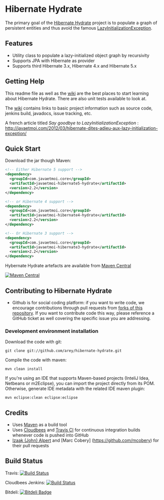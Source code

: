 # Hibernate Hydrate #

The primary goal of the [Hibernate Hydrate](https://github.com/arey/hibernate-hydrate) project is to populate a graph of persistent entities and thus avoid the famous [LazyInitializationException](http://docs.jboss.org/hibernate/orm/3.6/javadocs/org/hibernate/LazyInitializationException.html).

## Features ##

* Utility class to populate a lazy-initialized object graph by recursivity
* Supports JPA with Hibernate as provider
* Supports third Hibernate 3.x, Hibernate 4.x and Hibernate 5.x

## Getting Help ##

This readme file as well as the [wiki](https://github.com/arey/hibernate-hydrate/wiki) are the best places to start learning about Hibernate Hydrate. 
There are also unit tests available to look at.

The [wiki](https://github.com/arey/hibernate-hydrate/wiki) contains links to basic project information such as source code, jenkins build, javadocs, issue tracking, etc.

A french article titled *Say goodbye to LazyInitializationException* : http://javaetmoi.com/2012/03/hibernate-dites-adieu-aux-lazy-initialization-exception/

## Quick Start ##

Download the jar though Maven:

```xml
<!-- Either Hibernate 5 support -->
<dependency>
  <groupId>com.javaetmoi.core</groupId>
  <artifactId>javaetmoi-hibernate5-hydrate</artifactId>
  <version>2.2</version>
</dependency> 

<!-- or Hibernate 4 support -->
<dependency>
  <groupId>com.javaetmoi.core</groupId>
  <artifactId>javaetmoi-hibernate4-hydrate</artifactId>
  <version>2.2</version>
</dependency> 

<!-- Or Hibernate 3 support -->
<dependency>
  <groupId>com.javaetmoi.core</groupId>
  <artifactId>javaetmoi-hibernate3-hydrate</artifactId>
  <version>2.2</version>
</dependency> 
```

Hybernate Hydrate artefacts are available from [Maven Central](http://repo1.maven.org/maven2/com/javaetmoi/core/javaetmoi-hibernate5-hydrate/)

[![Maven Central](https://maven-badges.herokuapp.com/maven-central/com.javaetmoi.core/javaetmoi-hibernate5-hydrate/badge.svg)](https://maven-badges.herokuapp.com/maven-central/com.javaetmoi.core/javaetmoi-hibernate5-hydrate)


## Contributing to Hibernate Hydrate ##

* Github is for social coding platform: if you want to write code, we encourage contributions through pull requests from [forks of this repository](http://help.github.com/forking/). If you want to contribute code this way, please reference a GitHub ticket as well covering the specific issue you are addressing.

### Development environment installation ###

Download the code with git:

``git clone git://github.com/arey/hibernate-hydrate.git``

Compile the code with maven:

``mvn clean install``

If you're using an IDE that supports Maven-based projects (InteliJ Idea, Netbeans or m2Eclipse), you can import the project directly from its POM. 
Otherwise, generate IDE metadata with the related IDE maven plugin:

``mvn eclipse:clean eclipse:eclipse``


## Credits ##

* Uses [Maven](http://maven.apache.org/) as a build tool
* Uses [Cloudbees](http://www.cloudbees.com/foss) and [Travis CI](http://www.travis-ci.org) for continuous integration builds whenever code is pushed into GitHub
* [Izaak (John) Alpert](https://github.com/karlhungus) and [Marc Cobery] (https://github.com/mcobery) for their pull requests
 

## Build Status ##

Travis: [![Build
Status](https://travis-ci.org/arey/hibernate-hydrate.png?branch=master)](https://travis-ci.org/arey/hibernate-hydrate)

Cloudbees Jenkins: [![Build
Status](https://javaetmoi.ci.cloudbees.com/job/hibernate-hydrate/badge/icon)](https://javaetmoi.ci.cloudbees.com/job/hibernate-hydrate/)

Bitdeli: [![Bitdeli Badge](https://d2weczhvl823v0.cloudfront.net/arey/hibernate-hydrate/trend.png)](https://bitdeli.com/free "Bitdeli Badge")
